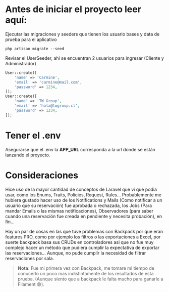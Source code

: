 # Antes de iniciar el proyecto leer aquí:

Ejecutar las migraciones y seeders que tienen los usuario bases y data de prueba para el aplicativo

```shell
php artisan migrate --seed
```

Revisar el UserSeeder, ahi se encuentran 2 usuarios para ingresar (Cliente y Administrador)

```php
User::create([
    'name' => 'Carmine',
    'email' => 'carmine@mail.com',
    'password' => 1234,
]);
User::create([
    'name' => 'TW Group',
    'email' => 'hola@twgroup.cl',
    'password' => 1234,
]);
```

# Tener el .env

Asegurarse que el .env la **APP_URL** corresponda a la url donde se están lanzando el proyecto.

# Consideraciones

Hice uso de la mayor cantidad de conceptos de Laravel que vi que podia usar, como los Enums, Traits, Policies, Request, Rules...
Probablemente me hubiera gustado hacer uso de los Notifications y Mails (Como notificar a un usuario que su reservación) fue aprobada o rechazada,
los Jobs (Para mandar Emails o las mismas notificaciones), Observadores (para saber cuando una reservación fue creada en pendiente y necesita probación), en fin...

Hay un par de cosas en las que tuve problemas con Backpack por que eran features PRO, como por ejemplo los filtros o las exportaciones a Excel,
por suerte backpack basa sus CRUDs en controladores asi que no fue muy complejo hacer un método que pudiera cumplir la expectativa de exportar las reservaciones...
Aunque, no pude cumplir la necesidad de filtrar reservaciones por sala.

> **Nota:** Fue mi primera vez con Backpack, me tomare mi tiempo de conocerlo un poco mas indistintamente de los resultados de esta prueba. (Aunque siento que a backpack le falta mucho para ganarle a Filament 😄).
